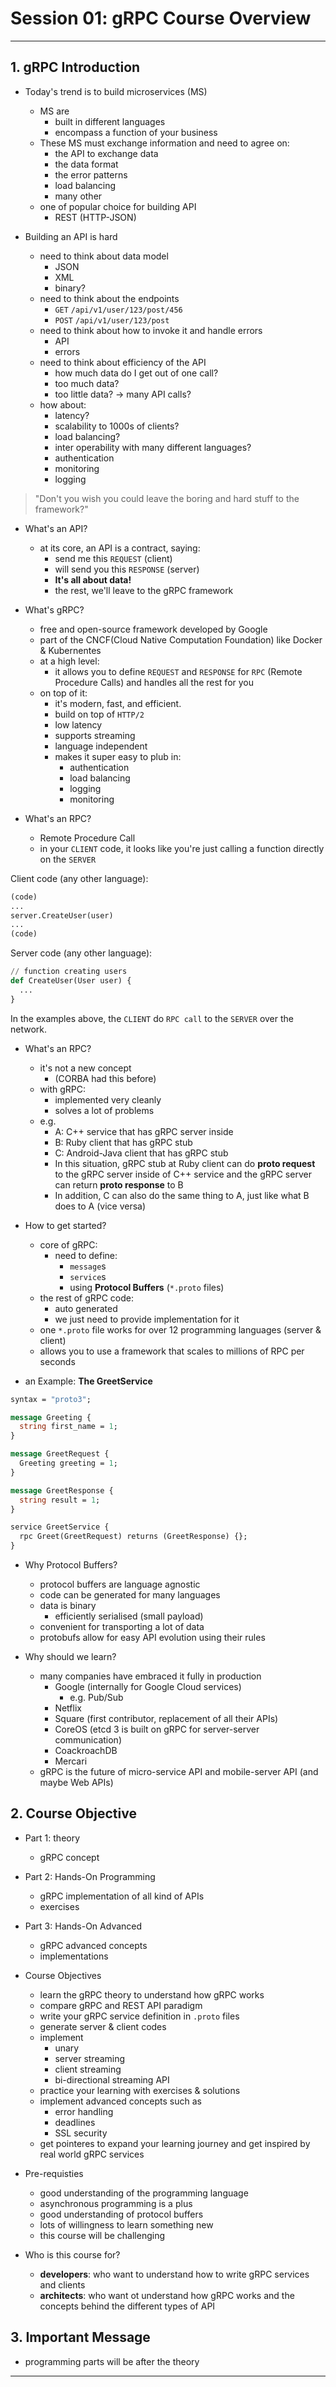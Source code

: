 # Session 01: gRPC Course Overview

---

## 1. gRPC Introduction

* Today's trend is to build microservices (MS)
  * MS are
    * built in different languages
    * encompass a function of your business
  * These MS must exchange information and need to agree on:
    * the API to exchange data
    * the data format
    * the error patterns
    * load balancing
    * many other
  * one of popular choice for building API
    * REST (HTTP-JSON)

* Building an API is hard
  * need to think about data model
    * JSON
    * XML
    * binary?
  * need to think about the endpoints
    * `GET` `/api/v1/user/123/post/456`
    * `POST` `/api/v1/user/123/post`
  * need to think about how to invoke it and handle errors
    * API
    * errors
  * need to think about efficiency of the API
    * how much data do I get out of one call?
    * too much data?
    * too little data? -> many API calls?
  * how about:
    * latency?
    * scalability to 1000s of clients?
    * load balancing?
    * inter operability with many different languages?
    * authentication
    * monitoring
    * logging

> "Don't you wish you could leave the boring and hard stuff to the framework?"

* What's an API?
  * at its core, an API is a contract, saying:
    * send me this `REQUEST` (client)
    * will send you this `RESPONSE` (server)
    * **It's all about data!**
    * the rest, we'll leave to the gRPC framework

* What's gRPC?
  * free and open-source framework developed by Google
  * part of the CNCF(Cloud Native Computation Foundation) like Docker & Kubernentes
  * at a high level:
    * it allows you to define `REQUEST` and `RESPONSE` for `RPC` (Remote Procedure Calls) and handles all the rest for you
  * on top of it:
    * it's modern, fast, and efficient.
    * build on top of `HTTP/2`
    * low latency
    * supports streaming
    * language independent
    * makes it super easy to plub in:
      * authentication
      * load balancing
      * logging
      * monitoring

* What's an RPC?
  * Remote Procedure Call
  * in your `CLIENT` code, it looks like you're just calling a function directly on the `SERVER`

Client code (any other language):

```py
(code)
...
server.CreateUser(user)
...
(code)
```

Server code (any other language):

```py
// function creating users
def CreateUser(User user) {
  ...
}
```

In the examples above, the `CLIENT` do `RPC call` to the `SERVER` over the network.

* What's an RPC?
  * it's not a new concept
    * (CORBA had this before)
  * with gRPC:
    * implemented very cleanly
    * solves a lot of problems
  * e.g.
    * A: C++ service that has gRPC server inside
    * B: Ruby client that has gRPC stub
    * C: Android-Java client that has gRPC stub
    * In this situation, gRPC stub at Ruby client can do **proto request** to the gRPC server inside of C++ service and the gRPC server can return **proto response** to B
    * In addition, C can also do the same thing to A, just like what B does to A (vice versa)

* How to get started?
  * core of gRPC:
    * need to define:
      * `message`s
      * `service`s
      * using **Protocol Buffers** (`*.proto` files)
  * the rest of gRPC code:
    * auto generated
    * we just need to provide implementation for it
  * one `*.proto` file works for over 12 programming languages (server & client)
  * allows you to use a framework that scales to millions of RPC per seconds

* an Example: **The GreetService**

```proto
syntax = "proto3";

message Greeting {
  string first_name = 1;
}

message GreetRequest {
  Greeting greeting = 1;
}

message GreetResponse {
  string result = 1;
}

service GreetService {
  rpc Greet(GreetRequest) returns (GreetResponse) {};
}
```

* Why Protocol Buffers?
  * protocol buffers are language agnostic
  * code can be generated for many languages
  * data is binary
    * efficiently serialised (small payload)
  * convenient for transporting a lot of data
  * protobufs allow for easy API evolution using their rules

* Why should we learn?
  * many companies have embraced it fully in production
    * Google (internally for Google Cloud services)
      * e.g. Pub/Sub
    * Netflix
    * Square (first contributor, replacement of all their APIs)
    * CoreOS (etcd 3 is built on gRPC for server-server communication)
    * CoackroachDB
    * Mercari
  * gRPC is the future of micro-service API and mobile-server API (and maybe Web APIs)

## 2. Course Objective

* Part 1: theory
  * gRPC concept
* Part 2: Hands-On Programming
  * gRPC implementation of all kind of APIs
  * exercises
* Part 3: Hands-On Advanced
  * gRPC advanced concepts
  * implementations

* Course Objectives
  * learn the gRPC theory to understand how gRPC works
  * compare gRPC and REST API paradigm
  * write your gRPC service definition in `.proto` files
  * generate server & client codes
  * implement
    * unary
    * server streaming
    * client streaming
    * bi-directional streaming API
  * practice your learning with exercises & solutions
  * implement advanced concepts such as
    * error handling
    * deadlines
    * SSL security
  * get pointeres to expand your learning journey and get inspired by real world gRPC services

* Pre-requisties
  * good understanding of the programming language
  * asynchronous programming is a plus
  * good understanding of protocol buffers
  * lots of willingness to learn something new
  * this course will be challenging

* Who is this course for?
  * **developers**: who want to understand how to write gRPC services and clients
  * **architects**: who want ot understand how gRPC works and the concepts behind the different types of API

## 3. Important Message

* programming parts will be after the theory

---
